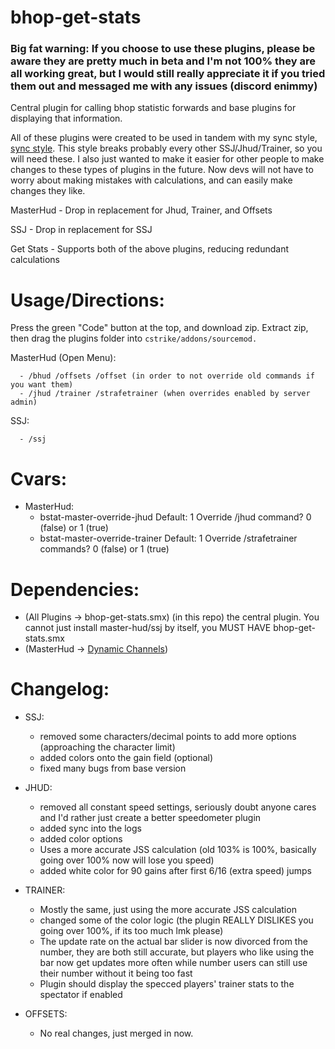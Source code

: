 # bhop-get-stats

### Big fat warning: If you choose to use these plugins, please be aware they are pretty much in beta and I'm not 100% they are all working great, but I would still really appreciate it if you tried them out and messaged me with any issues (discord enimmy)

Central plugin for calling bhop statistic forwards and base plugins for displaying that information.

All of these plugins were created to be used in tandem with my sync style, [sync style](https://github.com/Nimmy2222/shavit-syncstyle). This style breaks probably every other SSJ/Jhud/Trainer, so you will need these. I also just wanted to make it easier for other people to make changes to these types of plugins in the future. Now devs will not have to worry about making mistakes with calculations, and can easily make changes they like.

MasterHud - Drop in replacement for Jhud, Trainer, and Offsets

SSJ - Drop in replacement for SSJ

Get Stats - Supports both of the above plugins, reducing redundant calculations

# Usage/Directions:

Press the green "Code" button at the top, and download zip. Extract zip, then drag the plugins folder into ```cstrike/addons/sourcemod.```

  MasterHud (Open Menu):
  ```
    - /bhud /offsets /offset (in order to not override old commands if you want them)
    - /jhud /trainer /strafetrainer (when overrides enabled by server admin)
  ```
  SSJ:
  ```
    - /ssj
  ```

# Cvars:
* MasterHud: 
   * bstat-master-override-jhud Default: 1 Override /jhud command? 0 (false) or 1 (true)
   * bstat-master-override-trainer Default: 1 Override /strafetrainer commands? 0 (false) or 1 (true)

# Dependencies:
* (All Plugins -> bhop-get-stats.smx) (in this repo) the central plugin. You cannot just install master-hud/ssj by itself, you MUST HAVE bhop-get-stats.smx
* (MasterHud -> [Dynamic Channels](https://github.com/Vauff/DynamicChannels))

# Changelog:
* SSJ:
	* removed some characters/decimal points to add more options (approaching the character limit)
	* added colors onto the gain field (optional)
	* fixed many bugs from base version

* JHUD:
	* removed all constant speed settings, seriously doubt anyone cares and I'd rather just create a better speedometer plugin
	* added sync into the logs
	* added color options
	* Uses a more accurate JSS calculation (old 103% is 100%, basically going over 100% now will lose you speed)
	* added white color for 90 gains after first 6/16 (extra speed) jumps

* TRAINER:
	* Mostly the same, just using the more accurate JSS calculation
	* changed some of the color logic (the plugin REALLY DISLIKES you going over 100%, if its too much lmk please)
	* The update rate on the actual bar slider is now divorced from the number, they are both still accurate, but players who like using the bar now get updates more often while number users can still use their number without it being too fast
	* Plugin should display the specced players' trainer stats to the spectator if enabled

* OFFSETS:
	* No real changes, just merged in now.
